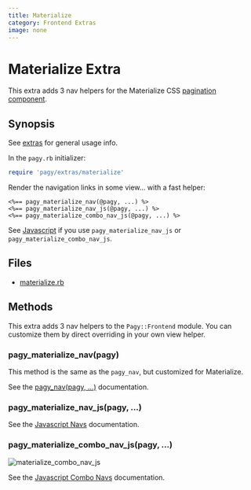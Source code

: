 ```yaml
---
title: Materialize
category: Frontend Extras   
image: none
---
```

# Materialize Extra

This extra adds 3 nav helpers for the Materialize CSS [pagination component](https://materializecss.com/pagination.html).

## Synopsis

See [extras](../extras.md) for general usage info.

In the `pagy.rb` initializer:

```ruby
require 'pagy/extras/materialize'
```

Render the navigation links in some view...
with a fast helper:

```erb
<%== pagy_materialize_nav(@pagy, ...) %>
<%== pagy_materialize_nav_js(@pagy, ...) %>
<%== pagy_materialize_combo_nav_js(@pagy, ...) %>
```

See [Javascript](../api/javascript.md) if you use `pagy_materialize_nav_js` or `pagy_materialize_combo_nav_js`.

## Files

- [materialize.rb](https://github.com/ddnexus/pagy/blob/master/lib/pagy/extras/materialize.rb)

## Methods

This extra adds 3 nav helpers to the `Pagy::Frontend` module. You can customize them by direct overriding in your own view helper.

### pagy_materialize_nav(pagy)

This method is the same as the `pagy_nav`, but customized for Materialize.

See the [pagy_nav(pagy, ...)](../api/frontend.md#pagy_navpagy-) documentation.

### pagy_materialize_nav_js(pagy, ...)

See the [Javascript Navs](../api/javascript.md#javascript-navs) documentation.

### pagy_materialize_combo_nav_js(pagy, ...)

![materialize_combo_nav_js](../assets/images/materialize_combo_nav_js-g.png)

See the [Javascript Combo Navs](../api/javascript.md#javascript-combo-navs) documentation.
